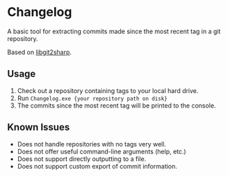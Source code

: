 # Changelog
A basic tool for extracting commits made since the most recent tag in a git repository.

Based on [libgit2sharp](https://github.com/libgit2/libgit2sharp).

## Usage
 1. Check out a repository containing tags to your local hard drive.
 2. Run `Changelog.exe {your repository path on disk}`
 3. The commits since the most recent tag will be printed to the console.

## Known Issues
 * Does not handle repositories with no tags very well.
 * Does not offer useful command-line arguments (help, etc.)
 * Does not support directly outputting to a file.
 * Does not support custom export of commit information.